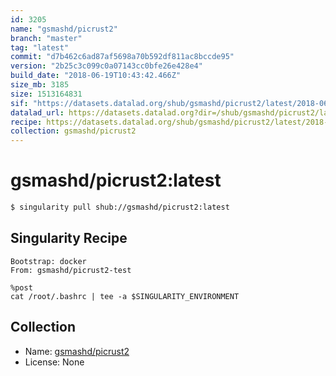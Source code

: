 ```yaml
---
id: 3205
name: "gsmashd/picrust2"
branch: "master"
tag: "latest"
commit: "d7b462c6ad87af5698a70b592df811ac8bccde95"
version: "2b25c3c099c0a07143cc0bfe26e428e4"
build_date: "2018-06-19T10:43:42.466Z"
size_mb: 3185
size: 1513164831
sif: "https://datasets.datalad.org/shub/gsmashd/picrust2/latest/2018-06-19-d7b462c6-2b25c3c0/2b25c3c099c0a07143cc0bfe26e428e4.simg"
datalad_url: https://datasets.datalad.org?dir=/shub/gsmashd/picrust2/latest/2018-06-19-d7b462c6-2b25c3c0/
recipe: https://datasets.datalad.org/shub/gsmashd/picrust2/latest/2018-06-19-d7b462c6-2b25c3c0/Singularity
collection: gsmashd/picrust2
---
```


# gsmashd/picrust2:latest

```bash
$ singularity pull shub://gsmashd/picrust2:latest
```

## Singularity Recipe

```singularity
Bootstrap: docker
From: gsmashd/picrust2-test

%post
cat /root/.bashrc | tee -a $SINGULARITY_ENVIRONMENT
```

## Collection

 - Name: [gsmashd/picrust2](https://github.com/gsmashd/picrust2)
 - License: None


